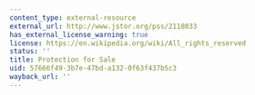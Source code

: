 ```yaml
---
content_type: external-resource
external_url: http://www.jstor.org/pss/2118033
has_external_license_warning: true
license: https://en.wikipedia.org/wiki/All_rights_reserved
status: ''
title: Protection for Sale
uid: 57666f49-3b7e-47bd-a132-0f63f437b5c3
wayback_url: ''
---
```

